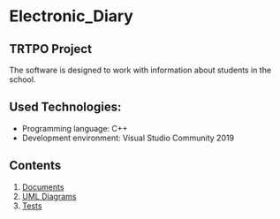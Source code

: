 # Electronic_Diary
## TRTPO Project
 The software is designed to work with information about students in the school.
## Used Technologies:
- Programming language: C++
- Development environment: Visual Studio Community 2019
## Contents
1. [Documents](https://github.com/DaniilNaumenko/Internet_library/blob/master/ProjectDocumentation/SoftwareRequirmentsSpecification%20(ru).md) 
2. [UML Diagrams](https://github.com/DaniilNaumenko/Electronic_Diary/tree/master/Diagram)
3. [Tests](https://github.com/DaniilNaumenko/Electronic_Diary/tree/master/Tests)
